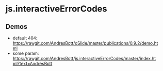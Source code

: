 # js.interactiveErrorCodes
## Demos

* default 404: https://rawgit.com/AndresBott/oSlide/master/publications/0.9.2/demo.html
* some param: https://rawgit.com/AndresBott/js.interactiveErrorCodes/master/index.html?text=AndresBott
